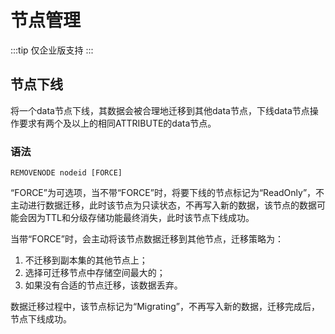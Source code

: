 # 节点管理

:::tip
仅企业版支持
:::

## 节点下线

将一个data节点下线，其数据会被合理地迁移到其他data节点，下线data节点操作要求有两个及以上的相同ATTRIBUTE的data节点。

### 语法

```
REMOVENODE nodeid [FORCE]
```

“FORCE”为可选项，当不带“FORCE”时，将要下线的节点标记为“ReadOnly”，不主动进行数据迁移，此时该节点为只读状态，不再写入新的数据，该节点的数据可能会因为TTL和分级存储功能最终消失，此时该节点下线成功。

当带“FORCE”时，会主动将该节点数据迁移到其他节点，迁移策略为：
1. 不迁移到副本集的其他节点上；
2. 选择可迁移节点中存储空间最大的；
3. 如果没有合适的节点迁移，该数据丢弃。

数据迁移过程中，该节点标记为“Migrating”，不再写入新的数据，迁移完成后，节点下线成功。